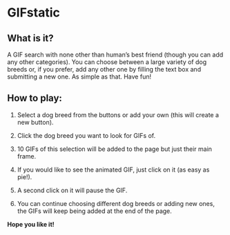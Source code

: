 # **GIFstatic**

## **What is it?**
A GIF search with none other than human’s best friend (though you can add any other categories). You can choose between a large variety of dog breeds or, if you prefer, add any other one by filling the text box and submitting a new one. As simple as that. Have fun!

## **How to play:**
1. Select a dog breed from the buttons or add your own (this will create a new button).

2. Click the dog breed you want to look for GIFs of.

3. 10 GIFs of this selection will be added to the page but just their main frame.

4. If you would like to see the animated GIF, just click on it (as easy as pie!).

5. A second click on it will pause the GIF.

6. You can continue choosing different dog breeds or adding new ones, the GIFs will keep being added at the end of the page.

**Hope you like it!**